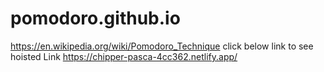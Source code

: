 # pomodoro.github.io
https://en.wikipedia.org/wiki/Pomodoro_Technique
click below link to see hoisted Link
https://chipper-pasca-4cc362.netlify.app/

